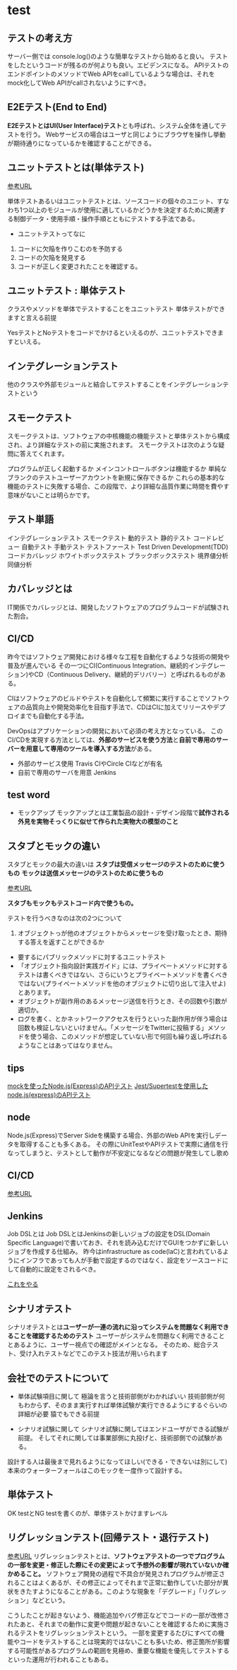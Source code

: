 # test

## テストの考え方

サーバー側では console.log()のような簡単なテストから始めると良い。
テストをしたというコードが残るのが何よりも良い。エビデンスになる。
APIテストのエンドポイントのメソッドでWeb APIをcallしているような場合は、それをmock化してWeb APIがcallされないようにすべき。

## E2Eテスト(End to End)

**E2EテストとはUI(User Interface)テスト**とも呼ばれ、システム全体を通してテストを行う。
Webサービスの場合はユーザと同じようにブラウザを操作し挙動が期待通りになっているかを確認することができる。

## ユニットテストとは(単体テスト)

[参考URL](https://qiita.com/takutoy/items/c684f761c655d832e5d2)

単体テストあるいはユニットテストとは、ソースコードの個々のユニット、すなわち1つ以上のモジュールが使用に適しているかどうかを決定するために関連する制御データ・使用手順・操作手順とともにテストする手法である。

- ユニットテストってなに

1. コードに欠陥を作りこむのを予防する
2. コードの欠陥を発見する
3. コードが正しく変更されたことを確認する。


## ユニットテスト : 単体テスト

クラスやメソッドを単体でテストすることをユニットテスト
単体テストができますと言える前提

YesテストとNoテストをコードでかけるといえるのが、ユニットテストできますといえる。


## インテグレーションテスト

他のクラスや外部モジュールと結合してテストすることをインテグレーションテストという

## スモークテスト

スモークテストは、ソフトウェアの中核機能の機能テストと単体テストから構成され、より詳細なテストの前に実施されます。
スモークテストは次のような疑問に答えてくれます。

プログラムが正しく起動するか
メインコントロールボタンは機能するか
単純なブランクのテストユーザーアカウントを新規に保存できるか
これらの基本的な機能のテストに失敗する場合、この段階で、より詳細な品質作業に時間を費やす意味がないことは明らかです。


## テスト単語
インテグレーションテスト
スモークテスト
動的テスト
静的テスト
コードレビュー
自動テスト
手動テスト
テストファースト
Test Driven Development(TDD)
コードカバレッジ
ホワイトボックステスト
ブラックボックステスト
境界値分析
同値分析

## カバレッジとは

IT関係でカバレッジとは、開発したソフトウェアのプログラムコードが試験された割合。

## CI/CD

昨今ではソフトウェア開発における様々な工程を自動化するような技術の開発や普及が進んでいる
その一つにCI(Continuous Integration、継続的インテグレーション)やCD（Continuous Delivery、継続的デリバリー）と呼ばれるものがある。

CIはソフトウェアのビルドやテストを自動化して頻繁に実行することでソフトウェアの品質向上や開発効率化を目指す手法で、CDはCIに加えてリリースやデプロイまでも自動化する手法。

DevOpsはアプリケーションの開発において必須の考え方となっている。
このCI/CDを実現する方法としては、**外部のサービスを使う方法**と**自前で専用のサーバーを用意して専用のツールを導入する方法**がある。

- 外部のサービス使用
Travis CIやCircle CIなどが有名
- 自前で専用のサーバを用意
Jenkins



## test word

- モックアップ
モックアップとは工業製品の設計・デザイン段階で**試作される外見を実物そっくりに似せて作られた実物大の模型のこと**

## スタブとモックの違い

スタブとモックの最大の違いは
**スタブは受信メッセージのテストのために使うもの**
**モックは送信メッセージのテストのために使うもの**



[参考URL](https://qiita.com/k5trismegistus/items/10ce381d29ab62ca0ea6#:~:text=%E3%82%B9%E3%82%BF%E3%83%96%E3%81%A8%E3%83%A2%E3%83%83%E3%82%AF%E3%81%AE%E6%9C%80%E5%A4%A7,%E3%81%84%E3%81%A3%E3%81%A6%E3%82%88%E3%81%84%E3%81%A7%E3%81%97%E3%82%87%E3%81%86%E3%80%82)

**スタブもモックもテストコード内で使うもの。**

テストを行うべきなのは次の2つについて

1. オブジェクトっが他のオブジェクトからメッセージを受け取ったとき、期待する答えを返すことができるか
  - 要するにパブリックメソッドに対するユニットテスト
  - 「オブジェクト指向設計実践ガイド」には、プライベートメソッドに対するテストは書くべきではない、さらにいうとプライベートメソッドを書くべきではない(プライベートメソッドを他のオブジェクトに切り出して注入せよ)とあります。
  - オブジェクトが副作用のあるメッセージ送信を行うとき、その回数や引数が適切か。
  - ログを書く、とかネットワークアクセスを行うといった副作用が伴う場合は回数も検証しないといけません。「メッセージをTwitterに投稿する」メソッドを使う場合、このメソッドが想定していない形で何回も繰り返し呼ばれるようなことはあってはなりません。


## tips

[mockを使ったNode.js(Express)のAPIテスト](https://qiita.com/yuta-katayama-23/items/2ee51d41153359e56335)
[Jest/Supertestを使用したnode.js(express)のAPIテスト](https://qiita.com/yuta-katayama-23/items/29b91fed629fe758a42d)


## node

Node.js(Express)でServer Sideを構築する場合、外部のWeb APIを実行しデータを取得することも多くある。
その際にUnitTestやAPIテストで実際に通信を行なってしまうと、テストとして動作が不安定になるなどの問題が発生してし歌め

## CI/CD

[参考URL](https://casualdevelopers.com/tech-tips/how-to-install-and-use-jenkins-on-docker-for-nodejs/)

## Jenkins

Job DSLとは
Job DSLとはJenkinsの新しいジョブの設定をDSL(Domain Specific Language)で書いておき、それを読み込むだけでGUIをつかずに新しいジョブを作成する仕組み。
昨今はinfrastructure as code(laC)と言われているようにインフラであっても人が手動で設定するのではなく、設定をソースコードにして自動的に設定をされるべき。

[これをやる](https://casualdevelopers.com/tech-tips/how-to-install-and-use-jenkins-on-docker-for-nodejs/)

## シナリオテスト

シナリオテストとは**ユーザーが一連の流れに沿ってシステムを問題なく利用できることを確認するためのテスト**
ユーザーがシステムを問題なく利用できることとあるように、ユーザー視点での確認がメインとなる。
そのため、総合テスト、受け入れテストなどでこのテスト技法が用いられます

## 会社でのテストについて

- 単体試験項目に関して
極論を言うと技術部側がわかればいい
技術部側が何もわからず、そのまま実行すれば単体試験が実行できるようにするぐらいの詳細が必要
猿でもできる前提

- シナリオ試験に関して
シナリオ試験に関してはエンドユーザができる試験が前提。
そしてそれに関しては事業部側に丸投げと、技術部側での試験がある。

設計する人は最後まで見れるようになってほしい(できる・できないは別にして)
本来のウォーターフォールはこのモックを一度作って設計する。


## 単体テスト

OK testとNG testを書くのが、単体テストかけますレベル

## リグレッションテスト(回帰テスト・退行テスト)

[参考URL](https://e-words.jp/w/%E3%83%AA%E3%82%B0%E3%83%AC%E3%83%83%E3%82%B7%E3%83%A7%E3%83%B3%E3%83%86%E3%82%B9%E3%83%88.html)
リグレッションテストとは、**ソフトウェアテストの一つでプログラムの一部を変更・修正した際にその変更によって予想外の影響が現れていないか確かめること。**
ソフトウェア開発の過程で不具合が発見されプログラムが修正されることはよくあるが、その修正によってそれまで正常に動作していた部分が異状をきたすようになることがある。このような現象を「デグレード」「リグレッション」などという。

こうしたことが起きないよう、機能追加やバグ修正などでコードの一部が改修されたあと、それまでの動作に変更や問題が起きないことを確認するために実施されるテストをリグレッションテストという。
一部を変更するたびにすべての機能やコードをテストすることは現実的ではないことも多いため、修正箇所が影響する可能性があるプログラムの範囲を見極め、重要な機能を優先してテストするといった運用が行われることもある。

